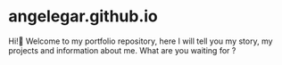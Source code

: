 # angelegar.github.io
Hi!👋​
Welcome to my portfolio repository, here I will tell you my story, my projects and information about me.
What are you waiting for ?
